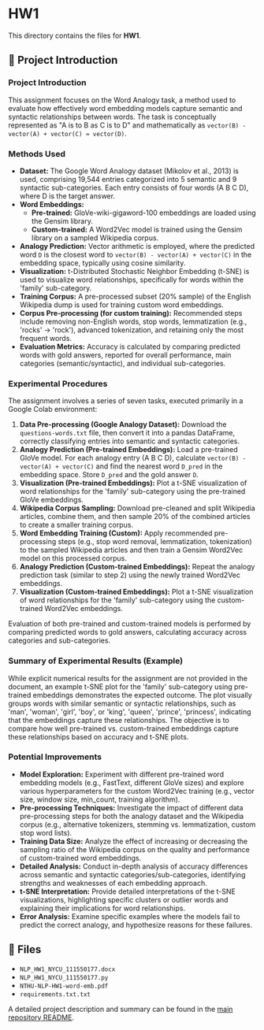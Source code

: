 # HW1

This directory contains the files for **HW1**.

## 📄 Project Introduction

### Project Introduction

This assignment focuses on the Word Analogy task, a method used to evaluate how effectively word embedding models capture semantic and syntactic relationships between words. The task is conceptually represented as "A is to B as C is to D" and mathematically as `vector(B) - vector(A) + vector(C) ≈ vector(D)`.

### Methods Used

*   **Dataset:** The Google Word Analogy dataset (Mikolov et al., 2013) is used, comprising 19,544 entries categorized into 5 semantic and 9 syntactic sub-categories. Each entry consists of four words (A B C D), where D is the target answer.
*   **Word Embeddings:**
    *   **Pre-trained:** GloVe-wiki-gigaword-100 embeddings are loaded using the Gensim library.
    *   **Custom-trained:** A Word2Vec model is trained using the Gensim library on a sampled Wikipedia corpus.
*   **Analogy Prediction:** Vector arithmetic is employed, where the predicted word `D` is the closest word to `vector(B) - vector(A) + vector(C)` in the embedding space, typically using cosine similarity.
*   **Visualization:** t-Distributed Stochastic Neighbor Embedding (t-SNE) is used to visualize word relationships, specifically for words within the 'family' sub-category.
*   **Training Corpus:** A pre-processed subset (20% sample) of the English Wikipedia dump is used for training custom word embeddings.
*   **Corpus Pre-processing (for custom training):** Recommended steps include removing non-English words, stop words, lemmatization (e.g., 'rocks' -> 'rock'), advanced tokenization, and retaining only the most frequent words.
*   **Evaluation Metrics:** Accuracy is calculated by comparing predicted words with gold answers, reported for overall performance, main categories (semantic/syntactic), and individual sub-categories.

### Experimental Procedures

The assignment involves a series of seven tasks, executed primarily in a Google Colab environment:

1.  **Data Pre-processing (Google Analogy Dataset):** Download the `questions-words.txt` file, then convert it into a pandas DataFrame, correctly classifying entries into semantic and syntactic categories.
2.  **Analogy Prediction (Pre-trained Embeddings):** Load a pre-trained GloVe model. For each analogy entry (A B C D), calculate `vector(B) - vector(A) + vector(C)` and find the nearest word `D_pred` in the embedding space. Store `D_pred` and the gold answer `D`.
3.  **Visualization (Pre-trained Embeddings):** Plot a t-SNE visualization of word relationships for the 'family' sub-category using the pre-trained GloVe embeddings.
4.  **Wikipedia Corpus Sampling:** Download pre-cleaned and split Wikipedia articles, combine them, and then sample 20% of the combined articles to create a smaller training corpus.
5.  **Word Embedding Training (Custom):** Apply recommended pre-processing steps (e.g., stop word removal, lemmatization, tokenization) to the sampled Wikipedia articles and then train a Gensim Word2Vec model on this processed corpus.
6.  **Analogy Prediction (Custom-trained Embeddings):** Repeat the analogy prediction task (similar to step 2) using the newly trained Word2Vec embeddings.
7.  **Visualization (Custom-trained Embeddings):** Plot a t-SNE visualization of word relationships for the 'family' sub-category using the custom-trained Word2Vec embeddings.

Evaluation of both pre-trained and custom-trained models is performed by comparing predicted words to gold answers, calculating accuracy across categories and sub-categories.

### Summary of Experimental Results (Example)

While explicit numerical results for the assignment are not provided in the document, an example t-SNE plot for the 'family' sub-category using pre-trained embeddings demonstrates the expected outcome. The plot visually groups words with similar semantic or syntactic relationships, such as 'man', 'woman', 'girl', 'boy', or 'king', 'queen', 'prince', 'princess', indicating that the embeddings capture these relationships. The objective is to compare how well pre-trained vs. custom-trained embeddings capture these relationships based on accuracy and t-SNE plots.

### Potential Improvements

*   **Model Exploration:** Experiment with different pre-trained word embedding models (e.g., FastText, different GloVe sizes) and explore various hyperparameters for the custom Word2Vec training (e.g., vector size, window size, min_count, training algorithm).
*   **Pre-processing Techniques:** Investigate the impact of different data pre-processing steps for both the analogy dataset and the Wikipedia corpus (e.g., alternative tokenizers, stemming vs. lemmatization, custom stop word lists).
*   **Training Data Size:** Analyze the effect of increasing or decreasing the sampling ratio of the Wikipedia corpus on the quality and performance of custom-trained word embeddings.
*   **Detailed Analysis:** Conduct in-depth analysis of accuracy differences across semantic and syntactic categories/sub-categories, identifying strengths and weaknesses of each embedding approach.
*   **t-SNE Interpretation:** Provide detailed interpretations of the t-SNE visualizations, highlighting specific clusters or outlier words and explaining their implications for word relationships.
*   **Error Analysis:** Examine specific examples where the models fail to predict the correct analogy, and hypothesize reasons for these failures.

## 📂 Files

- `NLP_HW1_NYCU_111550177.docx`
- `NLP_HW1_NYCU_111550177.py`
- `NTHU-NLP-HW1-word-emb.pdf`
- `requirements.txt.txt`

A detailed project description and summary can be found in the [main repository README](../README.md).

